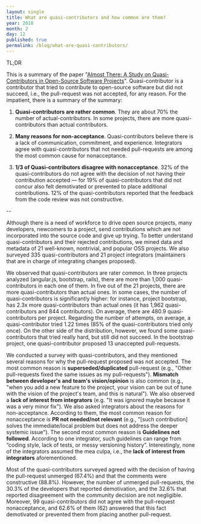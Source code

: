 ```yaml
---
layout: single
title: What are quasi-contributors and how common are them?
year: 2018
month: 2
day: 12
published: true
permalink: /blog/what-are-quasi-contributors/
---
```


TL;DR

This is a summary of the paper "[Almost There: A Study on Quasi-Contributors in Open-Source Software Projects](http://gustavopinto.github.io/lost+found/icse2018.pdf)". Quasi-contributor is a contributor that tried to contribute to open-source software but did not succeed, i.e., the pull-request was not accepted, for any reason. For the impatient, there is a summary of the summary:

1. **Quasi-contributors are rather common**. They are about 70% the number of actual-contributors. In some projects, there are more quasi-contributors than actual contributors.

2. **Many reasons for non-acceptance**. Quasi-contributors believe there is a lack of communication, commitment, and experience. Integrators agree with quasi-contributors that not needed pull-requests are among the most common cause for nonacceptance.

3. **1/3 of Quasi-contributors disagree with nonacceptance**. 32% of the quasi-contributors do not agree with the decision of not having their contribution accepted — for 19% of quasi-contributors that did not concur also felt demotivated or prevented to place additional contributions. 12% of the quasi-contributors reported that the feedback from the code review was not constructive.

--

Although there is a need of workforce to drive open source projects, many developers, newcomers to a project, send contributions which are not incorporated into the source code and give up trying. To better understand quasi-contributors and their rejected contributions, we mined data and metadata of 21 well-known, nontrivial, and popular OSS projects. We also surveyed 335 quasi-contributors and 21 project integrators (maintainers that are in charge of integrating changes proposed).

We observed that quasi-contributors are rater common. In three projects analyzed (angular.js, bootstrap, rails), there are more than 1,000 quasi-contributors in each one of them. In five out of the 21 projects, there are more quasi-contributors than actual ones. In some cases, the number of quasi-contributors is significantly higher: for instance, project bootstrap, has 2.3x more quasi-contributors than actual ones (it has 1,962 quasi-contributors and 844 contributors). On average, there are 480.9 quasi-contributors per project. Regarding the number of attempts, on average, a quasi-contributor tried  1.22 times (85% of the quasi-contributors tried only once). On the other side of the distribution, however, we found some quasi-contributors that tried really hard, but still did not succeed. In the bootstrap project, one quasi-contributor proposed 13 unaccepted pull-requests.

We conducted a survey with quasi-contributors, and they mentioned several reasons for why the pull-request proposed was not accepted. The most common reason is **superseded/duplicated** pull-request (e.g., "Other pull-requests fixed the same issues as my pull-requests"). **Mismatch between developer's and team's vision/opinion** is also common (e.g., "when you add a new feature to the project, your vision can be out of tune with the vision of the project's team, and this is natural"). We also observed a **lack of interest from integrators** (e.g. "It was ignored maybe because it was a very minor fix"). We also asked integrators about the reasons for non-acceptance. According to them, the most common reason for nonacceptance is **PR not needed/not relevant** (e.g., "[such contribution] solves the immediate/local problem but does not address the deeper systemic issue"). The second most common reason is **Guidelines not followed**. According to one integrator, such guidelines can range from “coding style, lack of tests, or messy versioning history”. Interestingly, none of the integrators assumed the mea culpa, i.e., the **lack of interest from integrators** aforementioned.

Most of the quasi-contributors surveyed agreed with the decision of having the pull-request unmerged (67.4%) and that the comments were constructive (88.8%). However, the number of unmerged pull-requests, the 30.3% of the developers that reported demotivation, and the 32.6% that reported disagreement with the community decision are not negligible. Moreover, 99 quasi-contributors did not agree with the pull-request nonacceptance, and 62.6% of them (62) answered that this fact demotivated or prevented them from placing another pull-request.
